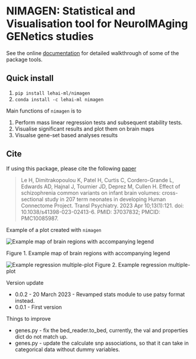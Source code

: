 # NIMAGEN: Statistical and Visualisation tool for NeuroIMAging GENetics studies

See the online [documentation](https://nimagen.readthedocs.io/en/latest/index.html) for detailed walkthrough of some of the package tools.

## Quick install

1. `pip install lehai-ml/nimagen`
2. `conda install -c lehai-ml nimagen`

Main functions of ```nimagen``` is to 
1. Perform mass linear regression tests and subsequent stability tests.
2. Visualise significant results and plot them on brain maps
3. Visualse gene-set based analyses results

## Cite

If using this package, please cite the following [paper](https://www.nature.com/articles/s41398-023-02413-6)

> Le H, Dimitrakopoulou K, Patel H, Curtis C, Cordero-Grande L, Edwards AD, Hajnal J, Tournier JD, Deprez M, Cullen H. Effect of schizophrenia common variants on infant brain volumes: cross-sectional study in 207 term neonates in developing Human Connectome Project. Transl Psychiatry. 2023 Apr 10;13(1):121. doi: 10.1038/s41398-023-02413-6. PMID: 37037832; PMCID: PMC10085987.

Example of a plot created with ```nimagen```

![Example map of brain regions with accompanying legend](images/brainmaps.png)

Figure 1. Example map of brain regions with accompanying legend

![Example regression multiple-plot](images/example_plot.png)
Figure 2. Example regression multiple-plot

Version update
- 0.0.2 - 20 March 2023 - Revamped stats module to use patsy format instead.
- 0.0.1 - First version

Things to improve
- genes.py - fix the bed_reader.to_bed, currently, the val and properties dict do not match up.
- genes.py - update the calculate snp associations, so that it can take in categorical data without dummy variables.